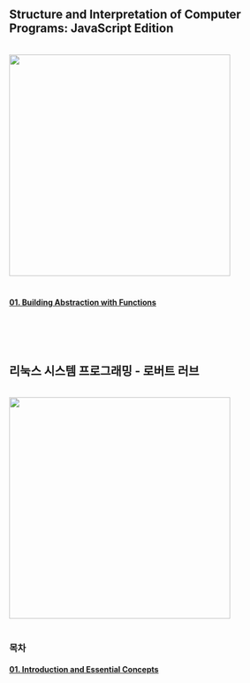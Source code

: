## Structure and Interpretation of Computer Programs: JavaScript Edition

<br/>

<img src="https://github.com/user-attachments/assets/8189c80e-5cdb-42f9-b132-14152fcc6794" width="400">


<br/>

# 

#### [01. Building Abstraction with Functions](https://github.com/ssuojae/SICP/blob/main/01.md)



<br/>
<br/>
<br/>

## 리눅스 시스템 프로그래밍 - 로버트 러브

<br/>

<img src="https://github.com/user-attachments/assets/ca0280db-ebc6-482a-ba15-ba699bc0eb59" width="400">


<br/>

# 

### 목차

#### [01. Introduction and Essential Concepts](https://github.com/ssuojae/book-change-life/blob/main/LSP/01.md)
